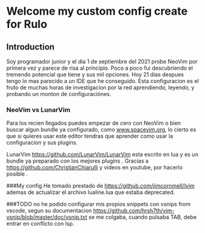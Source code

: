 
# Welcome my custom config create for Rulo

## Introduction
Soy programador junior y el dia 1 de septiembre del 2021 probe NeoVim por primera vez y parece de risa al principio.
Poco a poco fui descubriendo el tremendo potencial que tiene y sus mil opciones.
Hoy 21 dias despues tengo lo mas parecido a un IDE que he conseguido.
Esta configuracion es el fruto de muchas horas de investigacion por la red 
aprendiendo, leyendo, y probando un monton de configuraciónes.

### NeoVim vs LunarVim 
Para los recien llegados puedes empezar de cero con NeoVim o bien buscar algun bundle ya configurado, como 
www.spacevim.org, lo cierto es que si quieres usar este editor tendras que aprender como usar la configuracion
y sus plugins.

LunarVim  https://github.com/LunarVim/LunarVim esta escrito en lua y es un bundle ya preparado con los mejores
plugins . Gracias a https://github.com/ChristianChiarulli y videos en youtube, por hacerlo posible .

###My config
He tomado prestado de https://github.com/jimcornmell/lvim ademas de actualizar el archivo lualine.lua que estaba 
deprecated. 

###TODO 
no he podido configurar mis propios snippets con vsnips from vscode, segun su documentacion 
https://github.com/hrsh7th/vim-vsnip/blob/master/doc/vsnip.txt
se me colgaba, cuando pulsaba TAB, debe entrar en conflicto con lsp. 
